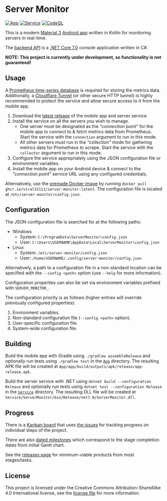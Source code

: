 # Server Monitor

[![App](https://github.com/viral32111/ServerMonitor/actions/workflows/app.yml/badge.svg)](https://github.com/viral32111/ServerMonitor/actions/workflows/app.yml) [![Service](https://github.com/viral32111/ServerMonitor/actions/workflows/service.yml/badge.svg)](https://github.com/viral32111/ServerMonitor/actions/workflows/service.yml) [![CodeQL](https://github.com/viral32111/ServerMonitor/actions/workflows/codeql.yml/badge.svg)](https://github.com/viral32111/ServerMonitor/actions/workflows/codeql.yml)

This is a modern [Material 3](https://m3.material.io/) [Android app](/App) written in Kotlin for monitoring servers in real-time.

The [backend API](/Service) is a [.NET Core 7.0](https://dotnet.microsoft.com/) console application written in C#.

**NOTE: This project is currently under development, so functionality is not guaranteed!**

## Usage

A [Prometheus time-series database](https://prometheus.io/) is required for storing the metrics data. Additionally, a [Cloudflare Tunnel](https://www.cloudflare.com/en-gb/products/tunnel/) (or other secure HTTP tunnel) is highly recommended to protect the service and allow secure access to it from the mobile app.

1. Download the [latest release](https://github.com/viral32111/ServerMonitor/releases/latest) of the mobile app and server service.
2. Install the service on all the servers you wish to manage.
   * One server must be designated as the *"connection point"* for the mobile app to connect to & fetch metrics data from Prometheus. Start the service with the `connection` argument to run in this mode.
   * All other servers must run in the *"collection"* mode for gathering metrics data for Prometheus to scrape. Start the service with the `collector` argument to run in this mode.
3. Configure the service appropriately using the JSON configuration file or environment variables.
4. Install the mobile app on your Android device & connect to the *"connection point"* service URL using any configured credentials.

Alternatively, use the [premade Docker image](https://github.com/users/viral32111/packages/container/package/server-monitor) by running `docker pull ghcr.io/viral32111/server-monitor:latest`. The configuration file is located at `/etc/server-monitor/config.json`.

## Configuration

The JSON configuration file is searched for at the following paths:
 * Windows
   * System: `C:\ProgramData\ServerMonitor\config.json`
   * User: `C:\Users\USERNAME\AppData\Local\ServerMonitor\config.json`
 * Linux
   * System: `/etc/server-monitor/config.json`
   * User: `/home/USERNAME/.config/server-monitor/config.json`

Alternatively, a path to a configuration file in a non-standard location can be specified with the `--config <path>` option (use `--help` for more information).

Configuration properties can also be set via environment variables prefixed with `SERVER_MONITOR_`.

The configuration priority is as follows (higher entries will override previously configured properties):
1. Environment variables.
2. Non-standard configuration file (`--config <path>` option).
3. User-specific configuration file.
4. System-wide configuration file.

## Building

Build the mobile app with Gradle using `./gradlew assembleRelease` and optionally run tests using `./gradlew test` in the [`App`](/App) directory. The resulting APK file will be created at `App/app/build/outputs/apk/release/app-release.apk`.

Build the server service with .NET using `dotnet build --configuration Release` and optionally run tests using `dotnet test --configuration Release` in the [`Service`](/Service) directory. The resulting DLL file will be created at `Service/ServerMonitor/bin/Release/net7.0/ServerMonitor.dll`.

## Progress

There is a [Kanban board](https://github.com/users/viral32111/projects/7/views/1) that uses [the issues](https://github.com/viral32111/ServerMonitor/issues) for tracking progress on individual steps of the project.

There are also [dated milestones](https://github.com/viral32111/ServerMonitor/milestones) which correspond to the stage completion dates from initial Gantt chart.

See the [releases page](https://github.com/viral32111/ServerMonitor/releases) for minimum-viable products from most stages/tasks.

## License

This project is licensed under the Creative Commons Attribution-ShareAlike 4.0 International license, see the [license file](/LICENSE.md) for more information.
